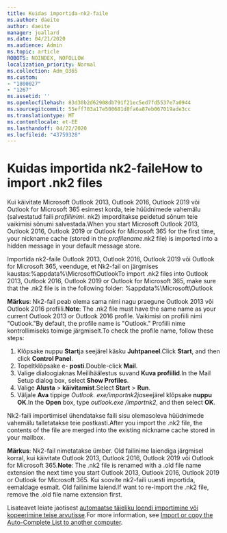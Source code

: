 ```yaml
---
title: Kuidas importida-nk2-faile
ms.author: daeite
author: daeite
manager: joallard
ms.date: 04/21/2020
ms.audience: Admin
ms.topic: article
ROBOTS: NOINDEX, NOFOLLOW
localization_priority: Normal
ms.collection: Adm_O365
ms.custom:
- "1800027"
- "1267"
ms.assetid: ''
ms.openlocfilehash: 83d30b2d62908db791f21ec5ed7fd5537e7a0944
ms.sourcegitcommit: 55eff703a17e500681d8fa6a87eb067019ade3cc
ms.translationtype: MT
ms.contentlocale: et-EE
ms.lasthandoff: 04/22/2020
ms.locfileid: "43759328"
---
```

# <a name="how-to-import-nk2-files"></a><span data-ttu-id="b1e0c-102">Kuidas importida nk2-faile</span><span class="sxs-lookup"><span data-stu-id="b1e0c-102">How to import .nk2 files</span></span> 

<span data-ttu-id="b1e0c-103">Kui käivitate Microsoft Outlook 2013, Outlook 2016, Outlook 2019 või Outlook for Microsoft 365 esimest korda, teie hüüdnimede vahemälu (salvestatud faili *profiilinimi*. nk2) imporditakse peidetud sõnum teie vaikimisi sõnumi salvestada.</span><span class="sxs-lookup"><span data-stu-id="b1e0c-103">When you start Microsoft Outlook 2013, Outlook 2016, Outlook 2019 or Outlook for Microsoft 365 for the first time, your nickname cache (stored in the *profilename*.nk2 file) is imported into a hidden message in your default message store.</span></span>

<span data-ttu-id="b1e0c-104">Importida nk2-faile Outlook 2013, Outlook 2016, Outlook 2019 või Outlook for Microsoft 365, veenduge, et Nk2-fail on järgmises kaustas:%appdata%\Microsoft\Outlook</span><span class="sxs-lookup"><span data-stu-id="b1e0c-104">To import .nk2 files into Outlook 2013, Outlook 2016, Outlook 2019 or Outlook for Microsoft 365, make sure that the .nk2 file is in the following folder: %appdata%\Microsoft\Outlook</span></span>

<span data-ttu-id="b1e0c-105">**Märkus**: Nk2-fail peab olema sama nimi nagu praegune Outlook 2013 või Outlook 2016 profiili.</span><span class="sxs-lookup"><span data-stu-id="b1e0c-105">**Note**: The .nk2 file must have the same name as your current Outlook 2013 or Outlook 2016 profile.</span></span> <span data-ttu-id="b1e0c-106">Vaikimisi on profiili nimi "Outlook."</span><span class="sxs-lookup"><span data-stu-id="b1e0c-106">By default, the profile name is "Outlook."</span></span> <span data-ttu-id="b1e0c-107">Profiili nime kontrollimiseks toimige järgmiselt.</span><span class="sxs-lookup"><span data-stu-id="b1e0c-107">To check the profile name, follow these steps:</span></span> 
1. <span data-ttu-id="b1e0c-108">Klõpsake nuppu **Start**ja seejärel käsku **Juhtpaneel**.</span><span class="sxs-lookup"><span data-stu-id="b1e0c-108">Click **Start**, and then click **Control Panel**.</span></span>
2. <span data-ttu-id="b1e0c-109">Topeltklõpsake e- **posti**.</span><span class="sxs-lookup"><span data-stu-id="b1e0c-109">Double-click **Mail**.</span></span>
3. <span data-ttu-id="b1e0c-110">Valige dialoogiaknas Meilihäälestus suvand **Kuva profiilid**.</span><span class="sxs-lookup"><span data-stu-id="b1e0c-110">In the Mail Setup dialog box, select **Show Profiles**.</span></span>
4. <span data-ttu-id="b1e0c-111">Valige **Alusta** > **käivitamist**.</span><span class="sxs-lookup"><span data-stu-id="b1e0c-111">Select **Start** > **Run**.</span></span>
5. <span data-ttu-id="b1e0c-112">Väljale **Ava** tippige *Outlook. exe/importnk2ja*seejärel klõpsake **nuppu OK**.</span><span class="sxs-lookup"><span data-stu-id="b1e0c-112">In the **Open** box, type *outlook.exe /importnk2*, and then select **OK**.</span></span> 

<span data-ttu-id="b1e0c-113">Nk2-faili importimisel ühendatakse faili sisu olemasoleva hüüdnimede vahemälu talletatakse teie postkasti.</span><span class="sxs-lookup"><span data-stu-id="b1e0c-113">After you import the .nk2 file, the contents of the file are merged into the existing nickname cache stored in your mailbox.</span></span>

<span data-ttu-id="b1e0c-114">**Märkus**: Nk2-fail nimetatakse ümber. Old failinime laiendiga järgmisel korral, kui käivitate Outlook 2013, Outlook 2016, Outlook 2019 või Outlook for Microsoft 365.</span><span class="sxs-lookup"><span data-stu-id="b1e0c-114">**Note**: The .nk2 file is renamed with a .old file name extension the next time you start Outlook 2013, Outlook 2016, Outlook 2019 or Outlook for Microsoft 365.</span></span> <span data-ttu-id="b1e0c-115">Kui soovite nk2-faili uuesti importida, eemaldage esmalt. Old failinime laiend.</span><span class="sxs-lookup"><span data-stu-id="b1e0c-115">If want to re-import the .nk2 file, remove the .old file name extension first.</span></span>

<span data-ttu-id="b1e0c-116">Lisateavet leiate jaotisest [automaatse täieliku loendi importimine või kopeerimine teise arvutisse](https://support.microsoft.com/help/2806550/how-to-import-nk2-files-into-outlook%).</span><span class="sxs-lookup"><span data-stu-id="b1e0c-116">For more information, see [Import or copy the Auto-Complete List to another computer](https://support.microsoft.com/help/2806550/how-to-import-nk2-files-into-outlook%).</span></span>